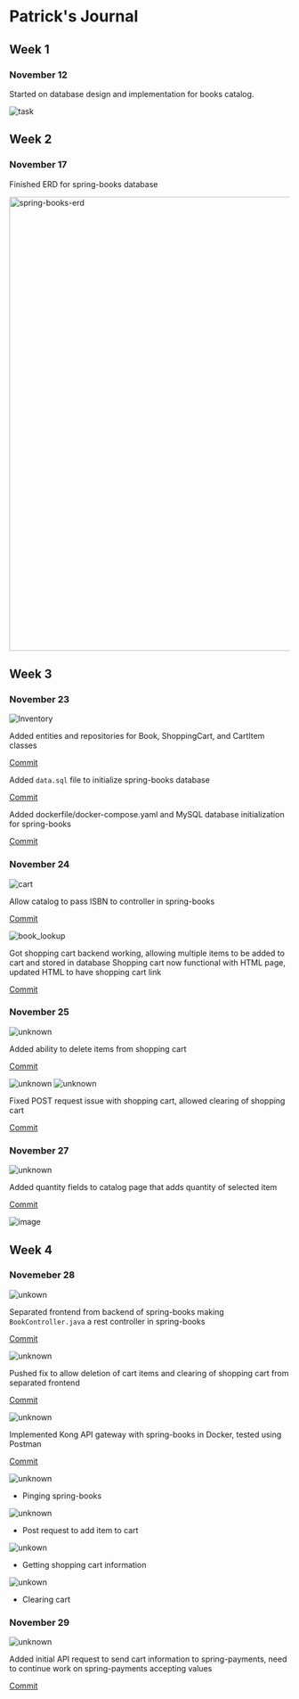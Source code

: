 # Patrick's Journal

## Week 1

### November 12

Started on database design and implementation for books catalog.

![task](https://user-images.githubusercontent.com/34024255/142553904-f3cb07b3-b2df-4c99-a5d3-9ab2c9bbca91.png)


## Week 2

### November 17

Finished ERD for spring-books database

<img width="815" alt="spring-books-erd" src="https://user-images.githubusercontent.com/34024255/142553987-f475f84a-4a20-4dfa-b406-69eb1b1cf663.png">

## Week 3

### November 23
![Inventory](https://user-images.githubusercontent.com/34024255/143806110-cf54f3e2-6498-43fd-93fe-ea29b7f4727b.png)

Added entities and repositories for Book, ShoppingCart, and CartItem classes

[Commit](https://github.com/nguyensjsu/fa21-172-dmg/commit/bd26593bed39d332dae21c2153a62d209b3e3f2d)

Added `data.sql` file to initialize spring-books database

[Commit](https://github.com/nguyensjsu/fa21-172-dmg/commit/cf4a9b10e9271c33cb93b733551e464b8501ad70)

Added dockerfile/docker-compose.yaml and MySQL database initialization for spring-books

[Commit](https://github.com/nguyensjsu/fa21-172-dmg/commit/2fe5c9793fb43d9c5fad81c92f92a3e4183da244)

### November 24
![cart](https://user-images.githubusercontent.com/34024255/143806404-c9f5aadb-6ed0-4ff7-be13-eb9aa5ab4c9e.png)

Allow catalog to pass ISBN to controller in spring-books

[Commit](https://github.com/nguyensjsu/fa21-172-dmg/commit/c2a9accb0b55e0372003530fb5d531af8cb4542c)

![book_lookup](https://user-images.githubusercontent.com/34024255/143806727-e1d417eb-532c-4c79-997e-0d0976e248c9.png)


Got shopping cart backend working, allowing multiple items to be added to cart and stored in database
Shopping cart now functional with HTML page, updated HTML to have shopping cart link

[Commit](https://github.com/nguyensjsu/fa21-172-dmg/commit/6b4119103c0a6c892e2c92f204cd314f979f9cad)

### November 25
![unknown](https://user-images.githubusercontent.com/34024255/143996251-a6cfe44f-77ce-4750-9b9a-4f37e605e744.png)

Added ability to delete items from shopping cart 

[Commit](https://github.com/nguyensjsu/fa21-172-dmg/commit/e82560e74830ca0f6aa41a53294637989e51aec6)

![unknown](https://user-images.githubusercontent.com/34024255/143997169-22d9eedd-87e6-4d76-8eec-57fb08f36d9c.png)
![unknown](https://user-images.githubusercontent.com/34024255/143997180-e2f48d3c-8e90-4769-989f-748809e484c9.png)

Fixed POST request issue with shopping cart, allowed clearing of shopping cart

[Commit](https://github.com/nguyensjsu/fa21-172-dmg/commit/e62c96deef9f6568e9357fa81d09833332ec9163) 

### November 27

![unknown](https://user-images.githubusercontent.com/34024255/144019935-f822b00d-a711-436b-bbed-3b7db7eb2f1b.png)

Added quantity fields to catalog page that adds quantity of selected item

[Commit](https://github.com/nguyensjsu/fa21-172-dmg/commit/bf43c6d2137fc6ded5d7b836bcb27c1cdb55ae0e)

![image](https://user-images.githubusercontent.com/34024255/144019765-2e205da2-7949-4d9e-bc6d-423a0df8950e.png)

## Week 4

### Novemeber 28

![unkown](https://cdn.discordapp.com/attachments/825238290797953027/914456887678881802/unknown.png)

Separated frontend from backend of spring-books making `BookController.java` a rest controller in spring-books

[Commit](https://github.com/nguyensjsu/fa21-172-dmg/commit/d0a12d23619d02bf4d26c3595d8369158b5266ee)

![unknown](https://cdn.discordapp.com/attachments/825238290797953027/914457155711668284/unknown.png)

Pushed fix to allow deletion of cart items and clearing of shopping cart from separated frontend

[Commit](https://github.com/nguyensjsu/fa21-172-dmg/commit/f26f7621f51b68cd092441dc6930973291d56246)

![unknown](https://cdn.discordapp.com/attachments/825238290797953027/914782789390446613/unknown.png)


Implemented Kong API gateway with spring-books in Docker, tested using Postman

[Commit](https://github.com/nguyensjsu/fa21-172-dmg/commit/f5b914ba155f0b58ea1fe20fe68e0b033506c566)

![unknown](https://cdn.discordapp.com/attachments/825238290797953027/914776610840920074/unknown.png)
* Pinging spring-books

![unknown](https://cdn.discordapp.com/attachments/825238290797953027/914780674144231464/unknown.png)
* Post request to add item to cart

![unkown](https://cdn.discordapp.com/attachments/825238290797953027/914780751214542858/unknown.png)
* Getting shopping cart information

![unkown](https://cdn.discordapp.com/attachments/825238290797953027/914782245942865930/unknown.png)
* Clearing cart

### November 29

![unknown](https://cdn.discordapp.com/attachments/825238290797953027/915785109393801296/unknown.png)

Added initial API request to send cart information to spring-payments, need to continue work on spring-payments accepting values

[Commit](https://github.com/nguyensjsu/fa21-172-dmg/commit/526611b1fac1e2b90784f05b261e494e5584d924) 

